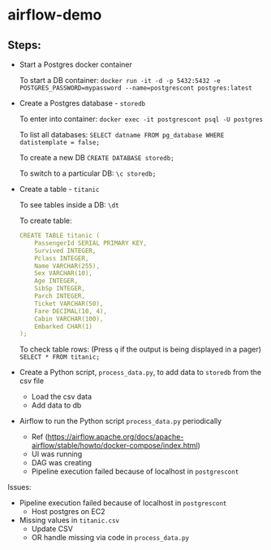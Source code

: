# airflow-demo


## Steps:

- Start a Postgres docker container
  
  To start a DB container:
  `docker run -it -d -p 5432:5432 -e POSTGRES_PASSWORD=mypassword --name=postgrescont postgres:latest`
  
- Create a Postgres database - `storedb`

  To enter into container:
  `docker exec -it postgrescont psql -U postgres`

  To list all databases: 
  `SELECT datname FROM pg_database WHERE datistemplate = false;`

  To create a new DB
  `CREATE DATABASE storedb;`

  To switch to a particular DB:
  `\c storedb;`

- Create a table - `titanic`

  To see tables inside a DB:
  `\dt`

  To create table:
    ```yml
    CREATE TABLE titanic (
        PassengerId SERIAL PRIMARY KEY,
        Survived INTEGER,
        Pclass INTEGER,
        Name VARCHAR(255),
        Sex VARCHAR(10),
        Age INTEGER,
        SibSp INTEGER,
        Parch INTEGER,
        Ticket VARCHAR(50),
        Fare DECIMAL(10, 4),
        Cabin VARCHAR(100),
        Embarked CHAR(1)
    );
    ```

    To check table rows: (Press `q` if the output is being displayed in a pager)
    `SELECT * FROM titanic;`

- Create a Python script, `process_data.py`, to add data to `storedb` from the csv file
  - Load the csv data
  - Add data to db

- Airflow to run the Python script `process_data.py` periodically
  - Ref (https://airflow.apache.org/docs/apache-airflow/stable/howto/docker-compose/index.html)
  - UI was running
  - DAG was creating
  - Pipeline execution failed because of localhost in `postgrescont`


Issues:
- Pipeline execution failed because of localhost in `postgrescont`
   - Host postgres on EC2
- Missing values in `titanic.csv`
   - Update CSV 
   - OR handle missing via code in `process_data.py`


